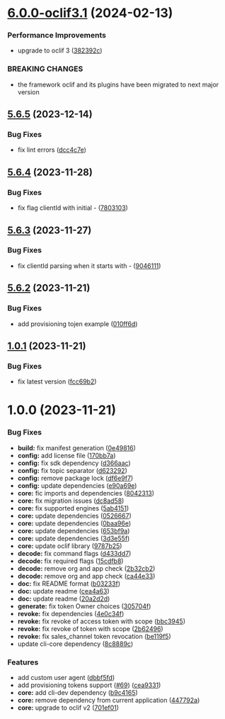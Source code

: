 # [6.0.0-oclif3.1](https://github.com/commercelayer/commercelayer-cli-plugin-token/compare/v5.6.5...v6.0.0-oclif3.1) (2024-02-13)


### Performance Improvements

* upgrade to oclif 3 ([382392c](https://github.com/commercelayer/commercelayer-cli-plugin-token/commit/382392c7875dac0bcadaa24aab1da864d5b8b311))


### BREAKING CHANGES

* the framework oclif and its plugins have been migrated to next major version

## [5.6.5](https://github.com/commercelayer/commercelayer-cli-plugin-token/compare/v5.6.4...v5.6.5) (2023-12-14)


### Bug Fixes

* fix lint errors ([dcc4c7e](https://github.com/commercelayer/commercelayer-cli-plugin-token/commit/dcc4c7e0d3e4b3a28bc5bb5abe9d9628085f7c05))

## [5.6.4](https://github.com/commercelayer/commercelayer-cli-plugin-token/compare/v5.6.3...v5.6.4) (2023-11-28)


### Bug Fixes

* fix flag clientId with initial - ([7803103](https://github.com/commercelayer/commercelayer-cli-plugin-token/commit/7803103c30b92b9a30a0f46cd23578565c3b631c))

## [5.6.3](https://github.com/commercelayer/commercelayer-cli-plugin-token/compare/v5.6.2...v5.6.3) (2023-11-27)


### Bug Fixes

* fix clientId parsing when it starts with - ([9046111](https://github.com/commercelayer/commercelayer-cli-plugin-token/commit/90461117618001c95b0cf8414191c22f38112746))

## [5.6.2](https://github.com/commercelayer/commercelayer-cli-plugin-token/compare/v5.6.1...v5.6.2) (2023-11-21)


### Bug Fixes

* add provisioning tojen example ([010ff6d](https://github.com/commercelayer/commercelayer-cli-plugin-token/commit/010ff6d42da978e133220267d061f82e595a5d97))

## [1.0.1](https://github.com/commercelayer/commercelayer-cli-plugin-token/compare/v1.0.0...v1.0.1) (2023-11-21)


### Bug Fixes

* fix latest version ([fcc69b2](https://github.com/commercelayer/commercelayer-cli-plugin-token/commit/fcc69b2806defec39122ec66bb9cfe74c5503d74))

# 1.0.0 (2023-11-21)


### Bug Fixes

* **build:** fix manifest generation ([0e49816](https://github.com/commercelayer/commercelayer-cli-plugin-token/commit/0e498165322b56ddabf35d013b5c7ef52808c0ca))
* **config:** add license file ([170bb7a](https://github.com/commercelayer/commercelayer-cli-plugin-token/commit/170bb7a1c758098a52759600cb2a50117cf2ce2a))
* **config:** fix sdk dependency ([d366aac](https://github.com/commercelayer/commercelayer-cli-plugin-token/commit/d366aac58f4d2edaf9a48c509c1ce9c4d3b51e08))
* **config:** fix topic separator ([d623292](https://github.com/commercelayer/commercelayer-cli-plugin-token/commit/d623292da43037d63d737afa0ea10b7328e3a912))
* **config:** remove package lock ([df6e9f7](https://github.com/commercelayer/commercelayer-cli-plugin-token/commit/df6e9f75030b7f43745d15b6021cc6dc4922f83f))
* **config:** update dependencies ([e90a69e](https://github.com/commercelayer/commercelayer-cli-plugin-token/commit/e90a69e5626774298e9ec27600dcc96b147bda0e))
* **core:** fic imports and dependencies ([8042313](https://github.com/commercelayer/commercelayer-cli-plugin-token/commit/804231363994890533f9b45ba32513995172f0ca))
* **core:** fix migration issues ([dc8ad58](https://github.com/commercelayer/commercelayer-cli-plugin-token/commit/dc8ad585950e2a2e39065dd4973fba8fe90c92f0))
* **core:** fix supported engines ([5ab4151](https://github.com/commercelayer/commercelayer-cli-plugin-token/commit/5ab4151abb80e272c5a16df503900b7f45f471cb))
* **core:** update dependencies ([0526667](https://github.com/commercelayer/commercelayer-cli-plugin-token/commit/0526667a30c2cbb38cf8d8e9aaf4ad7ef23ef8bc))
* **core:** update dependencies ([0baa96e](https://github.com/commercelayer/commercelayer-cli-plugin-token/commit/0baa96e5c5ba6938e23148f2186cf748afb43381))
* **core:** update dependencies ([653bf9a](https://github.com/commercelayer/commercelayer-cli-plugin-token/commit/653bf9a81441aabf4b8383f58fbd53a3a78ce69c))
* **core:** update dependencies ([3d3e55f](https://github.com/commercelayer/commercelayer-cli-plugin-token/commit/3d3e55f41ade8bba1555c41e2ab7251c853ebc18))
* **core:** update oclif library ([9787b25](https://github.com/commercelayer/commercelayer-cli-plugin-token/commit/9787b25c70c3c049c2840aee3254ce9a48ec412c))
* **decode:** fix command flags ([d433dd7](https://github.com/commercelayer/commercelayer-cli-plugin-token/commit/d433dd7a0650e1b73b6afcad2756e22a51bd1226))
* **decode:** fix required flags ([15cdfb8](https://github.com/commercelayer/commercelayer-cli-plugin-token/commit/15cdfb8c5cdddd98bd4940e17aab4ca66367ff05))
* **decode:** remove org and app check ([2b32cb2](https://github.com/commercelayer/commercelayer-cli-plugin-token/commit/2b32cb2623692c596b1ccd6a7d95b57576bbdb98))
* **decode:** remove org and app check ([ca44e33](https://github.com/commercelayer/commercelayer-cli-plugin-token/commit/ca44e3336f13b671b00fec79ad230889f0a83359))
* **doc:** fix README format ([b03233f](https://github.com/commercelayer/commercelayer-cli-plugin-token/commit/b03233f07eecb9f574dc37d10c9dd58ba382d2ed))
* **doc:** update readme ([cea4a63](https://github.com/commercelayer/commercelayer-cli-plugin-token/commit/cea4a63797ceeb941bdc31561773eb82f878df1f))
* **doc:** update readme ([20a2d2d](https://github.com/commercelayer/commercelayer-cli-plugin-token/commit/20a2d2dd79b34fbe3c05e5cc2c5a7a3e10af2455))
* **generate:** fix token Owner choices ([305704f](https://github.com/commercelayer/commercelayer-cli-plugin-token/commit/305704f6b0b7916cecce2fb0b157d4f1d30e929e))
* **revoke:** fix dependencies ([4e0c34f](https://github.com/commercelayer/commercelayer-cli-plugin-token/commit/4e0c34faa4417287eac869e10d2342c4d65c069a))
* **revoke:** fix revoke of access token with scope ([bbc3945](https://github.com/commercelayer/commercelayer-cli-plugin-token/commit/bbc3945806619cf7f85b009d62cf6011cca4e442))
* **revoke:** fix revoke of token with scope ([2b62496](https://github.com/commercelayer/commercelayer-cli-plugin-token/commit/2b624969f9f36c9ea7281123e47f422a6782f3c5))
* **revoke:** fix sales_channel token revocation ([be119f5](https://github.com/commercelayer/commercelayer-cli-plugin-token/commit/be119f59baefb396808c46134884a0c4784ad95d))
* update cli-core dependency ([8c8889c](https://github.com/commercelayer/commercelayer-cli-plugin-token/commit/8c8889c9407672f76dd3400924ec26ec5e829142))


### Features

* add custom user agent ([dbbf5fd](https://github.com/commercelayer/commercelayer-cli-plugin-token/commit/dbbf5fdacf4b1a747710fea1ae6c67cd9573b2e1))
* add provisioning tokens support ([#69](https://github.com/commercelayer/commercelayer-cli-plugin-token/issues/69)) ([cea9331](https://github.com/commercelayer/commercelayer-cli-plugin-token/commit/cea9331e65ab59f32a4967e5bda775ceabf7d953))
* **core:** add cli-dev dependency ([b9c4165](https://github.com/commercelayer/commercelayer-cli-plugin-token/commit/b9c4165dbbe1fdd859ff843ca4369bed943dd8cc))
* **core:** remove dependency from current application ([447792a](https://github.com/commercelayer/commercelayer-cli-plugin-token/commit/447792a3f53ab11d227731e038461613a7d2ae7f))
* **core:** upgrade to oclif v2 ([701ef01](https://github.com/commercelayer/commercelayer-cli-plugin-token/commit/701ef0107d84eb640ac9d74868ea7864a107bd14))
